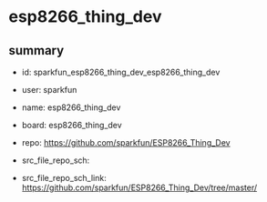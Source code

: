 # esp8266_thing_dev
 
## summary 
* id: sparkfun_esp8266_thing_dev_esp8266_thing_dev
* user: sparkfun
* name: esp8266_thing_dev
* board: esp8266_thing_dev
* repo: https://github.com/sparkfun/ESP8266_Thing_Dev



* src_file_repo_sch: 
* src_file_repo_sch_link: https://github.com/sparkfun/ESP8266_Thing_Dev/tree/master/




